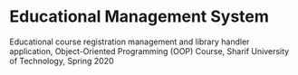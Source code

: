 # Educational Management System

Educational course registration management and library handler application, 
Object-Oriented Programming (OOP) Course, 
Sharif University of Technology, Spring 2020

